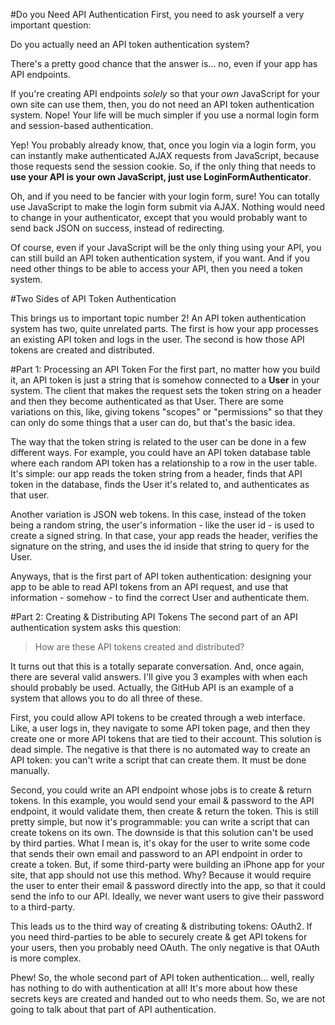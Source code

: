 #Do you Need API Authentication
First, you need to ask yourself a very important question:

Do you actually need an API token authentication system?

There's a pretty good chance that the answer is... no, even if your app has API endpoints.

If you're creating API endpoints _solely_ so that your _own_ JavaScript for your own site can use them, then, you do not need an API token authentication system. Nope! Your life will be much simpler if you use a normal login form and session-based authentication.

Yep! You probably already know, that, once you login via a login form, you can instantly make authenticated AJAX requests from JavaScript, because those requests send the session cookie. So, if the only thing that needs to **use your API is your own JavaScript, just use LoginFormAuthenticator**.

Oh, and if you need to be fancier with your login form, sure! You can totally use JavaScript to make the login form submit via AJAX. Nothing would need to change in your authenticator, except that you would probably want to send back JSON on success, instead of redirecting.

Of course, even if your JavaScript will be the only thing using your API, you can still build an API token authentication system, if you want. And if you need other things to be able to access your API, then you need a token system.

#Two Sides of API Token Authentication

This brings us to important topic number 2! An API token authentication system has two, quite unrelated parts. The first is how your app processes an existing API token and logs in the user. The second is how those API tokens are created and distributed.

#Part 1: Processing an API Token
For the first part, no matter how you build it, an API token is just a string that is somehow connected to a **User** in your system. The client that makes the request sets the token string on a header and then they become authenticated as that User. There are some variations on this, like, giving tokens "scopes" or "permissions" so that they can only do some things that a user can do, but that's the basic idea.

The way that the token string is related to the user can be done in a few different ways. For example, you could have an API token database table where each random API token has a relationship to a row in the user table. It's simple: our app reads the token string from a header, finds that API token in the database, finds the User it's related to, and authenticates as that user.

Another variation is JSON web tokens. In this case, instead of the token being a random string, the user's information - like the user id - is used to create a signed string. In that case, your app reads the header, verifies the signature on the string, and uses the id inside that string to query for the User.

Anyways, that is the first part of API token authentication: designing your app to be able to read API tokens from an API request, and use that information - somehow - to find the correct User and authenticate them.

#Part 2: Creating & Distributing API Tokens
The second part of an API authentication system asks this question:

>How are these API tokens created and distributed?

It turns out that this is a totally separate conversation. And, once again, there are several valid answers. I'll give you 3 examples with when each should probably be used. Actually, the GitHub API is an example of a system that allows you to do all three of these.

First, you could allow API tokens to be created through a web interface. Like, a user logs in, they navigate to some API token page, and then they create one or more API tokens that are tied to their account. This solution is dead simple. The negative is that there is no automated way to create an API token: you can't write a script that can create them. It must be done manually.

Second, you could write an API endpoint whose jobs is to create & return tokens. In this example, you would send your email & password to the API endpoint, it would validate them, then create & return the token. This is still pretty simple, but now it's programmable: you can write a script that can create tokens on its own. The downside is that this solution can't be used by third parties. What I mean is, it's okay for the user to write some code that sends their own email and password to an API endpoint in order to create a token. But, if some third-party were building an iPhone app for your site, that app should not use this method. Why? Because it would require the user to enter their email & password directly into the app, so that it could send the info to our API. Ideally, we never want users to give their password to a third-party.

This leads us to the third way of creating & distributing tokens: OAuth2. If you need third-parties to be able to securely create & get API tokens for your users, then you probably need OAuth. The only negative is that OAuth is more complex.

Phew! So, the whole second part of API token authentication... well, really has nothing to do with authentication at all! It's more about how these secrets keys are created and handed out to who needs them. So, we are not going to talk about that part of API authentication.